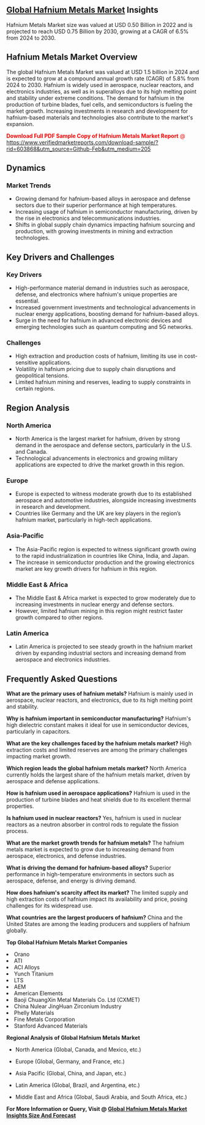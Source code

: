 <h2><a href="https://www.verifiedmarketreports.com/download-sample/?rid=603868&amp;utm_source=Github&amp;utm_medium=205" target="_blank">Global Hafnium Metals Market</a> Insights</h2><p>Hafnium Metals Market size was valued at USD 0.50 Billion in 2022 and is projected to reach USD 0.75 Billion by 2030, growing at a CAGR of 6.5% from 2024 to 2030.</p><p><h2>Hafnium Metals Market Overview</h2> <p>The global Hafnium Metals Market was valued at USD 1.5 billion in 2024 and is expected to grow at a compound annual growth rate (CAGR) of 5.8% from 2024 to 2030. Hafnium is widely used in aerospace, nuclear reactors, and electronics industries, as well as in superalloys due to its high melting point and stability under extreme conditions. The demand for hafnium in the production of turbine blades, fuel cells, and semiconductors is fueling the market growth. Increasing investments in research and development for hafnium-based materials and technologies also contribute to the market's expansion.</p> <p><p><span class=""><span style="color: #ff0000;"><strong>Download Full PDF Sample Copy of Hafnium Metals Market Report</strong> @ </span><a href="https://www.verifiedmarketreports.com/download-sample/?rid=603868&amp;utm_source=Github-Feb&amp;utm_medium=205" target="_blank">https://www.verifiedmarketreports.com/download-sample/?rid=603868&amp;utm_source=Github-Feb&amp;utm_medium=205</a></span></p></p> <h2>Dynamics</h2> <h3>Market Trends</h3> <ul> <li>Growing demand for hafnium-based alloys in aerospace and defense sectors due to their superior performance at high temperatures.</li> <li>Increasing usage of hafnium in semiconductor manufacturing, driven by the rise in electronics and telecommunications industries.</li> <li>Shifts in global supply chain dynamics impacting hafnium sourcing and production, with growing investments in mining and extraction technologies.</li> </ul> <h2>Key Drivers and Challenges</h2> <h3>Key Drivers</h3> <ul> <li>High-performance material demand in industries such as aerospace, defense, and electronics where hafnium's unique properties are essential.</li> <li>Increased government investments and technological advancements in nuclear energy applications, boosting demand for hafnium-based alloys.</li> <li>Surge in the need for hafnium in advanced electronic devices and emerging technologies such as quantum computing and 5G networks.</li> </ul> <h3>Challenges</h3> <ul> <li>High extraction and production costs of hafnium, limiting its use in cost-sensitive applications.</li> <li>Volatility in hafnium pricing due to supply chain disruptions and geopolitical tensions.</li> <li>Limited hafnium mining and reserves, leading to supply constraints in certain regions.</li> </ul> <h2>Region Analysis</h2> <h3>North America</h3> <ul> <li>North America is the largest market for hafnium, driven by strong demand in the aerospace and defense sectors, particularly in the U.S. and Canada.</li> <li>Technological advancements in electronics and growing military applications are expected to drive the market growth in this region.</li> </ul> <h3>Europe</h3> <ul> <li>Europe is expected to witness moderate growth due to its established aerospace and automotive industries, alongside increasing investments in research and development.</li> <li>Countries like Germany and the UK are key players in the region’s hafnium market, particularly in high-tech applications.</li> </ul> <h3>Asia-Pacific</h3> <ul> <li>The Asia-Pacific region is expected to witness significant growth owing to the rapid industrialization in countries like China, India, and Japan.</li> <li>The increase in semiconductor production and the growing electronics market are key growth drivers for hafnium in this region.</li> </ul> <h3>Middle East & Africa</h3> <ul> <li>The Middle East & Africa market is expected to grow moderately due to increasing investments in nuclear energy and defense sectors.</li> <li>However, limited hafnium mining in this region might restrict faster growth compared to other regions.</li> </ul> <h3>Latin America</h3> <ul> <li>Latin America is projected to see steady growth in the hafnium market driven by expanding industrial sectors and increasing demand from aerospace and electronics industries.</li> </ul> <h2>Frequently Asked Questions</h2> <p><strong>What are the primary uses of hafnium metals?</strong> Hafnium is mainly used in aerospace, nuclear reactors, and electronics, due to its high melting point and stability.</p> <p><strong>Why is hafnium important in semiconductor manufacturing?</strong> Hafnium's high dielectric constant makes it ideal for use in semiconductor devices, particularly in capacitors.</p> <p><strong>What are the key challenges faced by the hafnium metals market?</strong> High extraction costs and limited reserves are among the primary challenges impacting market growth.</p> <p><strong>Which region leads the global hafnium metals market?</strong> North America currently holds the largest share of the hafnium metals market, driven by aerospace and defense applications.</p> <p><strong>How is hafnium used in aerospace applications?</strong> Hafnium is used in the production of turbine blades and heat shields due to its excellent thermal properties.</p> <p><strong>Is hafnium used in nuclear reactors?</strong> Yes, hafnium is used in nuclear reactors as a neutron absorber in control rods to regulate the fission process.</p> <p><strong>What are the market growth trends for hafnium metals?</strong> The hafnium metals market is expected to grow due to increasing demand from aerospace, electronics, and defense industries.</p> <p><strong>What is driving the demand for hafnium-based alloys?</strong> Superior performance in high-temperature environments in sectors such as aerospace, defense, and energy is driving demand.</p> <p><strong>How does hafnium's scarcity affect its market?</strong> The limited supply and high extraction costs of hafnium impact its availability and price, posing challenges for its widespread use.</p> <p><strong>What countries are the largest producers of hafnium?</strong> China and the United States are among the leading producers and suppliers of hafnium globally.</p> </p><p><strong>Top Global Hafnium Metals Market Companies</strong></p><div data-test-id=""><p><li>Orano</li><li> ATI</li><li> ACI Alloys</li><li> Yunch Titanium</li><li> LTS</li><li> AEM</li><li> American Elements</li><li> Baoji ChuangXin Metal Materials Co. Ltd (CXMET)</li><li> China Nulear JingHuan Zirconium Industry</li><li> Phelly Materials</li><li> Fine Metals Corporation</li><li> Stanford Advanced Materials</li></p><div><strong>Regional Analysis of&nbsp;Global Hafnium Metals Market</strong></div><ul><li dir="ltr"><p dir="ltr">North America&nbsp;(Global, Canada, and Mexico, etc.)</p></li><li dir="ltr"><p dir="ltr">Europe (Global, Germany, and France, etc.)</p></li><li dir="ltr"><p dir="ltr">Asia Pacific&nbsp;(Global, China, and Japan, etc.)</p></li><li dir="ltr"><p dir="ltr">Latin America&nbsp;(Global, Brazil, and Argentina, etc.)</p></li><li dir="ltr">Middle East and Africa&nbsp;(Global, Saudi Arabia, and South Africa, etc.)</li></ul><p><strong>For More Information or Query, Visit @&nbsp;</strong><strong><a href="https://www.verifiedmarketreports.com/product/hafnium-metals-market/?utm_source=Github&amp;utm_medium=205" target="_blank">Global Hafnium Metals Market Insights Size And Forecast</a></strong></p></div>
